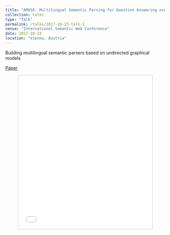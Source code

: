 ```yaml
---
title: "AMUSE: Multilingual Semantic Parsing for Question Answering over Linked Data"
collection: talks
type: "Talk"
permalink: /talks/2017-10-23-talk-1
venue: "International Semantic Web Conference"
date: 2017-10-23
location: "Vienna, Austria"
---
```


Building multilingual semantic parsers based on undirected graphical models

[Paper](https://pub.uni-bielefeld.de/download/2913141/2913142/paper.pdf)

<figure>
<iframe src="//www.slideshare.net/slideshow/embed_code/key/zWFN4dZ7H2jwIo" width="595" height="485" frameborder="0" marginwidth="0" marginheight="0" scrolling="yes" style="border:1px solid #CCC; border-width:1px; margin-bottom:5px; max-width: 100%;" allowfullscreen> </iframe> 
</figure>




